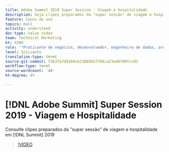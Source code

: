 ```yaml
---
title: Adobe Summit 2019 Super Session - Viagem e hospitalidade
description: Veja clipes preparados da "super sessão" de viagem e hospitalidade do Summit 2019
feature: Casos de uso
topics: null
activity: understand
doc-type: value video
team: Technical Marketing
kt: 4388
role: '"Praticante de negócios, desenvolvedor, engenheiro de dados, arquiteto, arquiteto de dados, administrador, líder"'
level: Iniciante
translation-type: tm+mt
source-git-commit: f3b3fa7d91b0cb21005b57768ca23ed6700fcc03
workflow-type: tm+mt
source-wordcount: '44'
ht-degree: 4%

---
```



# [!DNL Adobe Summit] Super Session 2019 - Viagem e Hospitalidade

Consulte clipes preparados da &quot;super sessão&quot; de viagem e hospitalidade em [!DNL Summit] 2019

>[!VIDEO](https://video.tv.adobe.com/v/31442/?quality=12)
